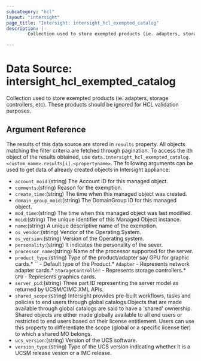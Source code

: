 ```yaml
---
subcategory: "hcl"
layout: "intersight"
page_title: "Intersight: intersight_hcl_exempted_catalog"
description: |-
        Collection used to store exempted products (ie. adapters, storage controllers, etc). These products should be ignored for HCL validation purposes.

---
```


# Data Source: intersight_hcl_exempted_catalog
Collection used to store exempted products (ie. adapters, storage controllers, etc). These products should be ignored for HCL validation purposes.
## Argument Reference
The results of this data source are stored in `results` property.
All objects matching the filter criteria are fetched through pagination.
To access the ith object of the results obtained, use `data.intersight_hcl_exempted_catalog.<custom_name>.results[i].<propertyname>`.
The following arguments can be used to get data of already created objects in Intersight appliance:
* `account_moid`:(string) The Account ID for this managed object. 
* `comments`:(string) Reason for the exemption. 
* `create_time`:(string) The time when this managed object was created. 
* `domain_group_moid`:(string) The DomainGroup ID for this managed object. 
* `mod_time`:(string) The time when this managed object was last modified. 
* `moid`:(string) The unique identifier of this Managed Object instance. 
* `name`:(string) A unique descriptive name of the exemption. 
* `os_vendor`:(string) Vendor of the Operating System. 
* `os_version`:(string) Version of the Operating system. 
* `personality`:(string) It indicates the personality of the sever. 
* `processor_name`:(string) Name of the processor supported for the server. 
* `product_type`:(string) Type of the product/adapter say GPU for graphic cards.* `` - Default type of the Product.* `Adapter` - Represents network adapter cards.* `StorageController` - Represents storage controllers.* `GPU` - Represents graphics cards. 
* `server_pid`:(string) Three part ID representing the server model as returned by UCSM/CIMC XML APIs. 
* `shared_scope`:(string) Intersight provides pre-built workflows, tasks and policies to end users through global catalogs.Objects that are made available through global catalogs are said to have a 'shared' ownership. Shared objects are either made globally available to all end users or restricted to end users based on their license entitlement. Users can use this property to differentiate the scope (global or a specific license tier) to which a shared MO belongs. 
* `ucs_version`:(string) Version of the UCS software. 
* `version_type`:(string) Type of the UCS version indicating whether it is a UCSM release vesion or a IMC release. 
 
